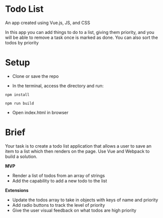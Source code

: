 # Todo List
An app created using Vue.js, JS, and CSS

In this app you can add things to do to a list, giving them priority, and you will be able to remove a task once is marked as done. You can also sort the todos by priority
# Setup

- Clone or save the repo

- In the terminal, access the directory and run:

```
npm install
```
```
npm run build
```

- Open index.html in browser


# Brief

Your task is to create a todo list application that allows a user to save an item to a list which then renders on the page. Use Vue and Webpack to build a solution.

**MVP**

- Render a list of todos from an array of strings
- Add the capability to add a new todo to the list

**Extensions**

- Update the todos array to take in objects with keys of name and priority
- Add radio buttons to track the level of priority
- Give the user visual feedback on what todos are high priority
